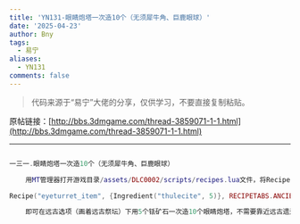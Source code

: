 ```yaml
---
title: 'YN131-眼睛炮塔一次造10个（无须犀牛角、巨鹿眼球）'
date: '2025-04-23'
author: Bny
tags:
  - 易宁
aliases:
  - YN131
comments: false
---
```


> 代码来源于“易宁”大佬的分享，仅供学习，不要直接复制粘贴。

原帖链接：[http://bbs.3dmgame.com/thread-3859071-1-1.html](http://bbs.3dmgame.com/thread-3859071-1-1.html)

---

```lua  

一三一.眼睛炮塔一次造10个（无须犀牛角、巨鹿眼球）	用MT管理器打开游戏目录/assets/DLC0002/scripts/recipes.lua文件，将Recipe("eyeturret_item", {Ingredient("deerclops_eyeball", 1), Ingredient("minotaurhorn", 1), Ingredient("thulecite", 5)}, RECIPETABS.ANCIENT, TECH.ANCIENT_FOUR, nil, nil, true)替换为以下内容：Recipe("eyeturret_item", {Ingredient("thulecite", 5)}, RECIPETABS.ANCIENT, TECH.ANCIENT_FOUR, nil, nil, nil,10)	即可在远古选项（画着远古祭坛）下用5个铥矿石一次造10个眼睛炮塔，不需要靠近远古遗迹就可制造

```  

